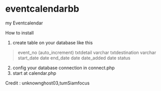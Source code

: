 # eventcalendarbb
my Eventcalendar

How to install
1. create table on your database like this
  >event_no (auto_increment)
  >txtdetail varchar
  >txtdestination varchar
  >start_date date
  >end_date date
  >date_added date
  >status
2. config your database connection in connect.php
3. start at calendar.php


Credit : unknownghost03,tumSiamfocus
